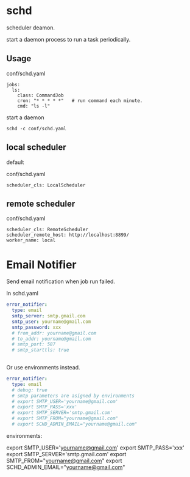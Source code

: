 # schd
scheduler deamon.

start a daemon process to run a task periodically.

## Usage

conf/schd.yaml
```
jobs:
  ls:
    class: CommandJob
    cron: "* * * * *"   # run command each minute.
    cmd: "ls -l"
```

start a daemon

```
schd -c conf/schd.yaml
```

## local scheduler
default 

conf/schd.yaml
```
scheduler_cls: LocalScheduler
```

## remote scheduler
conf/schd.yaml
```
scheduler_cls: RemoteScheduler
scheduler_remote_host: http://localhost:8899/
worker_name: local
```


# Email Notifier

Send email notification when job run failed.

In schd.yaml
``` yaml
error_notifier:
  type: email
  smtp_server: smtp.gmail.com
  smtp_user: yourname@gmail.com
  smtp_password: xxx
  # from_addr: yourname@gmail.com
  # to_addr: yourname@gmail.com
  # smtp_port: 587
  # smtp_starttls: true
  
```

Or use environments instead.

``` yaml
error_notifier:
  type: email
  # debug: true
  # smtp parameters are asigned by environments
  # export SMTP_USER='yourname@gmail.com'
  # export SMTP_PASS='xxx'
  # export SMTP_SERVER='smtp.gmail.com'
  # export SMTP_FROM="yourname@gmail.com"
  # export SCHD_ADMIN_EMAIL="yourname@gmail.com"
```

environments:

export SMTP_USER='yourname@gmail.com'
export SMTP_PASS='xxx'
export SMTP_SERVER='smtp.gmail.com'
export SMTP_FROM="yourname@gmail.com"
export SCHD_ADMIN_EMAIL="yourname@gmail.com"
